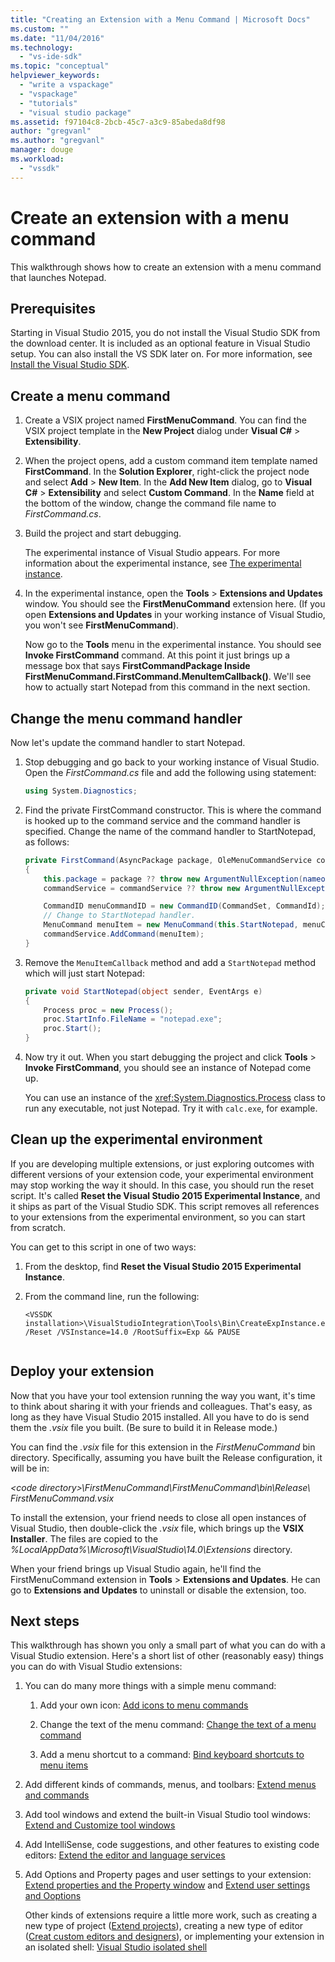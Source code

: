 ```yaml
---
title: "Creating an Extension with a Menu Command | Microsoft Docs"
ms.custom: ""
ms.date: "11/04/2016"
ms.technology: 
  - "vs-ide-sdk"
ms.topic: "conceptual"
helpviewer_keywords: 
  - "write a vspackage"
  - "vspackage"
  - "tutorials"
  - "visual studio package"
ms.assetid: f97104c8-2bcb-45c7-a3c9-85abeda8df98
author: "gregvanl"
ms.author: "gregvanl"
manager: douge
ms.workload: 
  - "vssdk"
---
```

# Create an extension with a menu command
This walkthrough shows how to create an extension with a menu command that launches Notepad.  
  
## Prerequisites  
 Starting in Visual Studio 2015, you do not install the Visual Studio SDK from the download center. It is included as an optional feature in Visual Studio setup. You can also install the VS SDK later on. For more information, see [Install the Visual Studio SDK](../extensibility/installing-the-visual-studio-sdk.md).  
  
## Create a menu command  
  
1.  Create a VSIX project named **FirstMenuCommand**. You can find the VSIX project template in the **New Project** dialog under **Visual C#** > **Extensibility**.  
  
2.  When the project opens, add a custom command item template named **FirstCommand**. In the **Solution Explorer**, right-click the project node and select **Add** > **New Item**. In the **Add New Item** dialog, go to **Visual C#** > **Extensibility** and select **Custom Command**. In the **Name** field at the bottom of the window, change the command file name to *FirstCommand.cs*.  
  
3.  Build the project and start debugging.  
  
     The experimental instance of Visual Studio appears. For more information about the experimental instance, see [The experimental instance](../extensibility/the-experimental-instance.md).  
  
4.  In the experimental instance, open the  **Tools** > **Extensions and Updates** window. You should see the **FirstMenuCommand** extension here. (If you open **Extensions and Updates** in your working instance of Visual Studio, you won't see **FirstMenuCommand**).  
  
     Now go to the **Tools** menu in the experimental instance. You should see **Invoke FirstCommand** command. At this point it just brings up a message box that says **FirstCommandPackage Inside FirstMenuCommand.FirstCommand.MenuItemCallback()**. We'll see how to actually start Notepad from this command in the next section.  
  
## Change the menu command handler  
 Now let's update the command handler to start Notepad.  
  
1.  Stop debugging and go back to your working instance of Visual Studio. Open the *FirstCommand.cs* file and add the following using statement:  
  
    ```csharp  
    using System.Diagnostics;  
    ```  
  
2.  Find the private FirstCommand constructor. This is where the command is hooked up to the command service and the command handler is specified. Change the name of the command handler to StartNotepad, as follows:  
  
    ```csharp  
    private FirstCommand(AsyncPackage package, OleMenuCommandService commandService)  
    {  
        this.package = package ?? throw new ArgumentNullException(nameof(package));
        commandService = commandService ?? throw new ArgumentNullException(nameof(commandService));

        CommandID menuCommandID = new CommandID(CommandSet, CommandId);
        // Change to StartNotepad handler.
        MenuCommand menuItem = new MenuCommand(this.StartNotepad, menuCommandID);
        commandService.AddCommand(menuItem);
    }  
    ```  
  
3.  Remove the `MenuItemCallback` method and add a `StartNotepad` method which will just start Notepad:  
  
    ```csharp  
    private void StartNotepad(object sender, EventArgs e)  
    {  
        Process proc = new Process();  
        proc.StartInfo.FileName = "notepad.exe";  
        proc.Start();  
    }  
    ```  
  
4.  Now try it out. When you start debugging the project and click **Tools** > **Invoke FirstCommand**, you should see an instance of Notepad come up.  
  
     You can use an instance of the <xref:System.Diagnostics.Process> class to run any executable, not just Notepad. Try it with `calc.exe`, for example.  
  
## Clean up the experimental environment  
 If you are developing multiple extensions, or just exploring outcomes with different versions of your extension code, your experimental environment may stop working the way it should. In this case, you should run the reset script. It's called **Reset the Visual Studio 2015 Experimental Instance**, and it ships as part of the Visual Studio SDK. This script removes all references to your extensions from the experimental environment, so you can start from scratch.  
  
 You can get to this script in one of two ways:  
  
1.  From the desktop, find **Reset the Visual Studio 2015 Experimental Instance**.  
  
2.  From the command line, run the following:  
  
    ```  
    <VSSDK installation>\VisualStudioIntegration\Tools\Bin\CreateExpInstance.exe /Reset /VSInstance=14.0 /RootSuffix=Exp && PAUSE  
  
    ```  
  
## Deploy your extension  
 Now that you have your tool extension running the way you want, it's time to think about sharing it with your friends and colleagues. That's easy, as long as they have Visual Studio 2015 installed. All you have to do is send them the *.vsix* file you built. (Be sure to build it in Release mode.)  
  
 You can find the *.vsix* file for this extension in the *FirstMenuCommand* bin directory. Specifically, assuming you have built the Release configuration, it will be in:  
  
 *\<code directory>\FirstMenuCommand\FirstMenuCommand\bin\Release\ FirstMenuCommand.vsix*  
  
 To install the extension, your friend needs to close all open instances of Visual Studio, then double-click the *.vsix* file, which brings up the **VSIX Installer**. The files are copied to the *%LocalAppData%\Microsoft\VisualStudio\14.0\Extensions* directory.  
  
 When your friend brings up Visual Studio again, he'll find the FirstMenuCommand extension in **Tools** > **Extensions and Updates**. He can go to **Extensions and Updates** to uninstall or disable the extension, too.  
  
## Next steps  
 This walkthrough has shown you only a small part of what you can do with a Visual Studio extension. Here's a short list of other (reasonably easy) things you can do with Visual Studio extensions:  
  
1. You can do many more things with a simple menu command:  
  
   1.  Add your own icon: [Add icons to menu commands](../extensibility/adding-icons-to-menu-commands.md)  
  
   2.  Change the text of the menu command: [Change the text of a menu command](../extensibility/changing-the-text-of-a-menu-command.md)  
  
   3.  Add a menu shortcut to a command: [Bind keyboard shortcuts to menu items](../extensibility/binding-keyboard-shortcuts-to-menu-items.md)  
  
2. Add different kinds of commands, menus, and toolbars: [Extend menus and commands](../extensibility/extending-menus-and-commands.md)  
  
3. Add tool windows and extend the built-in Visual Studio tool windows: [Extend and Customize tool windows](../extensibility/extending-and-customizing-tool-windows.md)  
  
4. Add IntelliSense, code suggestions, and other features to existing code editors: [Extend the editor and language services](../extensibility/extending-the-editor-and-language-services.md)  
  
5. Add Options and Property pages and user settings to your extension: [Extend properties and the Property window](../extensibility/extending-properties-and-the-property-window.md) and [Extend user settings and Ooptions](../extensibility/extending-user-settings-and-options.md)  
  
   Other kinds of extensions require a little more work, such as creating a new type of project ([Extend projects](../extensibility/extending-projects.md)), creating a new type of editor ([Creat custom editors and designers](../extensibility/creating-custom-editors-and-designers.md)), or implementing your extension in an isolated shell: [Visual Studio isolated shell](../extensibility/visual-studio-isolated-shell.md)